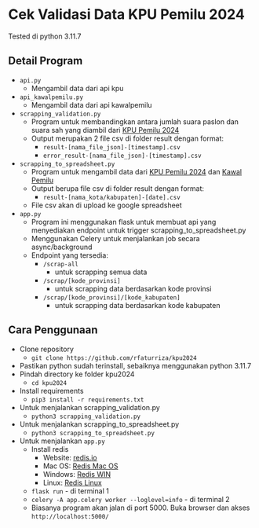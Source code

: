 # Cek Validasi Data KPU Pemilu 2024

Tested di python 3.11.7

## Detail Program

- `api.py`
  - Mengambil data dari api kpu
- `api_kawalpemilu.py`
  - Mengambil data dari api kawalpemilu
- `scrapping_validation.py`
  - Program untuk membandingkan antara jumlah suara paslon dan suara sah yang diambil dari [KPU Pemilu 2024](https://pemilu2024.kpu.go.id/)
  - Output merupakan 2 file csv di folder result dengan format:
    - `result-[nama_file_json]-[timestamp].csv`
    - `error_result-[nama_file_json]-[timestamp].csv`
- `scrapping_to_spreadsheet.py`
  - Program untuk mengambil data dari [KPU Pemilu 2024](https://pemilu2024.kpu.go.id/) dan [Kawal Pemilu](https://kawalpemilu.org/)
  - Output berupa file csv di folder result dengan format:
    - `result-[nama_kota/kabupaten]-[date].csv`
  - File csv akan di upload ke google spreadsheet
- `app.py`
  - Program ini menggunakan flask untuk membuat api yang menyediakan endpoint untuk trigger scrapping_to_spreadsheet.py
  - Menggunakan Celery untuk menjalankan job secara async/background
  - Endpoint yang tersedia:
    - `/scrap-all`
      - untuk scrapping semua data
    - `/scrap/[kode_provinsi]`
      - untuk scrapping data berdasarkan kode provinsi
    - `/scrap/[kode_provinsi]/[kode_kabupaten]`
      - untuk scrapping data berdasarkan kode kabupaten

## Cara Penggunaan

- Clone repository
  - `git clone https://github.com/rfaturriza/kpu2024`
- Pastikan python sudah terinstall, sebaiknya menggunakan python 3.11.7
- Pindah directory ke folder kpu2024
  - `cd kpu2024`
- Install requirements
  - `pip3 install -r requirements.txt`
- Untuk menjalankan scrapping_validation.py
  - `python3 scrapping_validation.py`
- Untuk menjalankan scrapping_to_spreadsheet.py
  - `python3 scrapping_to_spreadsheet.py`
- Untuk menjalankan `app.py`
  - Install redis
    - Website: [redis.io](https://redis.io/)
    - Mac OS: [Redis Mac OS](https://redis.io/docs/install/install-redis/install-redis-on-mac-os/)
    - Windows: [Redis WIN](https://redis.io/docs/install/install-redis/install-redis-on-windows/)
    - Linux: [Redis Linux](https://redis.io/docs/install/install-redis/install-redis-on-linux/)
  - `flask run` - di terminal 1
  - `celery -A app.celery worker --loglevel=info` - di terminal 2
  - Biasanya program akan jalan di port 5000. Buka browser dan akses `http://localhost:5000/`
